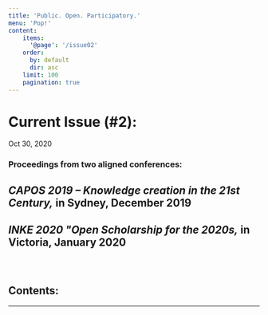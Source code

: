 ```yaml
---
title: 'Public. Open. Participatory.'
menu: 'Pop!'
content:
    items:
      '@page': '/issue02'
    order:
      by: default
      dir: asc
    limit: 100
    pagination: true
---
```



# Current Issue (#2):

Oct 30, 2020

### Proceedings from two aligned conferences: 

## *CAPOS 2019 – Knowledge creation in the 21st Century,* in Sydney, December 2019 

## *INKE 2020 "Open Scholarship for the 2020s,* in Victoria, January 2020

###   &nbsp;

<h2>Contents:</h2>

----


